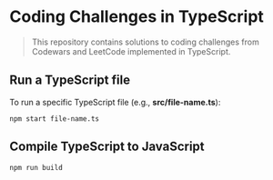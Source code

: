 # Coding Challenges in TypeScript

> This repository contains solutions to coding challenges from Codewars and LeetCode implemented in TypeScript.

## Run a TypeScript file

To run a specific TypeScript file (e.g., **src/file-name.ts**):

`npm start file-name.ts`

## Compile TypeScript to JavaScript

`npm run build`
